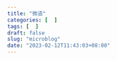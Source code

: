 ```yaml
---
title: "微语"
categories: [  ]
tags: [  ]
draft: false
slug: "microblog"
date: "2023-02-12T11:43:03+08:00"
---
```


